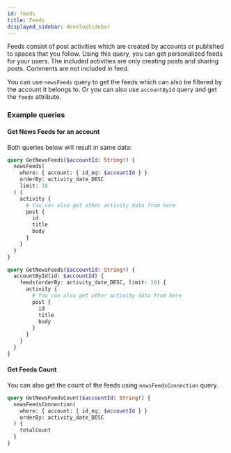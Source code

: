 ```yaml
---
id: feeds
title: Feeds
displayed_sidebar: developSidebar
---
```


Feeds consist of post activities which are created by accounts or published to spaces that you follow. Using this query, you can get personalized feeds for your users. The included activities are only creating posts and sharing posts. Comments are not included in feed.

You can use `newsFeeds` query to get the feeds which can also be filtered by the account it belongs to. Or you can also use `accountById` query and get the `feeds` attribute.

### Example queries

#### Get News Feeds for an account

Both queries below will result in same data:

```graphql
query GetNewsFeeds($accountId: String!) {
  newsFeeds(
    where: { account: { id_eq: $accountId } }
    orderBy: activity_date_DESC
    limit: 10
  ) {
    activity {
      # You can also get other activity data from here
      post {
        id
        title
        body
      }
    }
  }
}
```

```graphql
query GetNewsFeeds($accountId: String!) {
  accountById(id: $accountId) {
    feeds(orderBy: activity_date_DESC, limit: 10) {
      activity {
        # You can also get other activity data from here
        post {
          id
          title
          body
        }
      }
    }
  }
}
```

#### Get Feeds Count

You can also get the count of the feeds using `newsFeedsConnection` query.

```graphql
query GetNewsFeedsCount($accountId: String!) {
  newsFeedsConnection(
    where: { account: { id_eq: $accountId } }
    orderBy: activity_date_DESC
  ) {
    totalCount
  }
}
```
